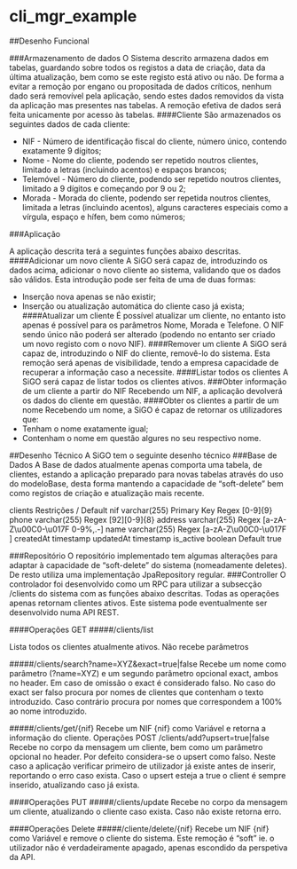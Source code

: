 # cli_mgr_example

##Desenho Funcional

###Armazenamento de dados
O Sistema descrito armazena dados em tabelas, guardando sobre todos os registos a data de
criação, data da última atualização, bem como se este registo está ativo ou não.
De forma a evitar a remoção por engano ou propositada de dados críticos, nenhum dado será
removível pela aplicação, sendo estes dados removidos da vista da aplicação mas presentes
nas tabelas.
A remoção efetiva de dados será feita unicamente por acesso às tabelas.
####Cliente
São armazenados os seguintes dados de cada cliente:
* NIF - Número de identificação fiscal do cliente, número único, contendo exatamente 9
dígitos;
* Nome - Nome do cliente, podendo ser repetido noutros clientes, limitado a letras
(incluindo acentos) e espaços brancos;
* Telemóvel - Número do cliente, podendo ser repetido noutros clientes, limitado a 9
dígitos e começando por 9 ou 2;
* Morada - Morada do cliente, podendo ser repetida noutros clientes, limitada a letras
(incluindo acentos), alguns caracteres especiais como a vírgula, espaço e hífen, bem
como números;

###Aplicação

A aplicação descrita terá a seguintes funções abaixo descritas.
####Adicionar um novo cliente
A SiGO será capaz de, introduzindo os dados acima, adicionar o novo cliente ao sistema,
validando que os dados são válidos.
Esta introdução pode ser feita de uma de duas formas:
* Inserção nova apenas se não existir;
* Inserção ou atualização automática do cliente caso já exista;
####Atualizar um cliente
É possível atualizar um cliente, no entanto isto apenas é possível para os parâmetros Nome,
Morada e Telefone. O NIF sendo único não poderá ser alterado (podendo no entanto ser criado
um novo registo com o novo NIF).
####Remover um cliente
A SiGO será capaz de, introduzindo o NIF do cliente, removê-lo do sistema.
Esta remoção será apenas de visibilidade, tendo a empresa capacidade de recuperar a
informação caso a necessite.
####Listar todos os clientes
A SiGO será capaz de listar todos os clientes ativos.
###Obter informação de um cliente a partir do NIF
Recebendo um NIF, a aplicação devolverá os dados do cliente em questão.
####Obter os clientes a partir de um nome
Recebendo um nome, a SiGO é capaz de retornar os utilizadores que:
* Tenham o nome exatamente igual;
* Contenham o nome em questão algures no seu respectivo nome.

##Desenho Técnico
A SiGO tem o seguinte desenho técnico
###Base de Dados
A Base de dados atualmente apenas comporta uma tabela, de clientes, estando a aplicação
preparado para novas tabelas através do uso do modeloBase, desta forma mantendo a
capacidade de “soft-delete” bem como registos de criação e atualização mais recente.

clients Restrições / Default
nif varchar(255) Primary Key Regex [0-9]{9}
phone varchar(255) Regex [92][0-9]{8}
address varchar(255) Regex [a-zA-Z\u00C0-\u017F 0-9%,.\-]
name varchar(255) Regex [a-zA-Z\u00C0-\u017F ]
createdAt timestamp
updatedAt timestamp
is_active boolean Default true

###Repositório
O repositório implementado tem algumas alterações para adaptar à capacidade de “soft-delete”
do sistema (nomeadamente deletes).
De resto utiliza uma implementação JpaRepository regular.
###Controller
O controlador foi desenvolvido como um RPC para utilizar a subsecção /clients do sistema com
as funções abaixo descritas. Todas as operações apenas retornam clientes ativos. Este
sistema pode eventualmente ser desenvolvido numa API REST.

####Operações GET
#####/clients/list

Lista todos os clientes atualmente ativos. Não recebe parâmetros

#####/clients/search?name=XYZ&amp;exact=true|false
Recebe um nome como parâmetro (?name=XYZ) e um segundo parâmetro opcional exact,
ambos no header.
Em caso de omissão o exact é considerado falso.
No caso do exact ser falso procura por nomes de clientes que contenham o texto introduzido.
Caso contrário procura por nomes que correspondem a 100% ao nome introduzido.

#####/clients/get/{nif}
Recebe um NIF {nif} como Variável e retorna a informação do cliente.
Operações POST
/clients/add?upsert=true|false
Recebe no corpo da mensagem um cliente, bem como um parâmetro opcional no header.
Por defeito considera-se o upsert como falso. Neste caso a aplicação verificar primeiro de
utilizador já existe antes de inserir, reportando o erro caso exista.
Caso o upsert esteja a true o client é sempre inserido, atualizando caso já exista.

####Operações PUT
#####/clients/update
Recebe no corpo da mensagem um cliente, atualizando o cliente caso exista.
Caso não existe retorna erro.

####Operações Delete
#####/cliente/delete/{nif}
Recebe um NIF {nif} como Variável e remove o cliente do sistema.
Este remoção é “soft” ie. o utilizador não é verdadeiramente apagado, apenas escondido da
perspetiva da API.
